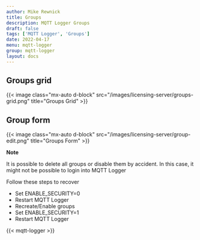 ```yaml
---
author: Mike Rewnick
title: Groups
description: MQTT Logger Groups
draft: false
tags: ['MQTT Logger', 'Groups']
date: 2022-04-17
menu: mqtt-logger
group: mqtt-logger
layout: docs
---
```


## Groups grid

{{< image class="mx-auto d-block"  src="/images/licensing-server/groups-grid.png" title="Groups Grid" >}}

## Group form

{{< image class="mx-auto d-block"  src="/images/licensing-server/group-edit.png" title="Groups Form" >}}

**Note**

It is possible to delete all groups or disable them by accident. In this case, it might not be possible to login into MQTT Logger

Follow these steps to recover

- Set ENABLE_SECURITY=0
- Restart MQTT Logger
- Recreate/Enable groups
- Set ENABLE_SECURITY=1
- Restart MQTT Logger

{{< mqtt-logger >}}
